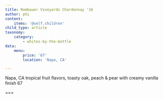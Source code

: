 ```yaml
---
title: Rombauer Vineyards Chardonnay ‘16
author: phi
content:
    items: '@self.children'
child_type: article
taxonomy:
    category:
        - whites-by-the-bottle
data:
    menu:
        price: '67'
        location: 'Napa, CA'

---
```


<span class="loc">Napa, CA</span>
tropical fruit flavors,
toasty oak,
peach & pear with creamy vanilla finish
<span class="price">67</span>

===
